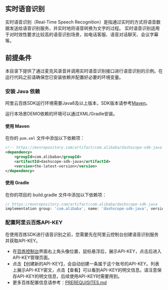 ## 实时语音识别
实时语音识别（Real-Time Speech Recognition）是指通过实时的方式将语音数据发送给语音识别服务，并实时地将语音转换为文字的过程。
实时语音识别适用于对时效性要求比较高的语音识别场景，如电话客服、语音对话聊天、会议字幕等。

## 前提条件
本目录下提供了通过麦克风录音并调用实时语音识别接口进行语音识别的示例。在运行代码之前请确保您已安装依赖并配置好必要的环境变量。

### 安装 Java 依赖

阿里云百炼SDK运行环境需要Java8及以上版本，SDK版本请参考[Maven](https://mvnrepository.com/artifact/com.alibaba/dashscope-sdk-java)。

运行本场景DEMO依赖的环境可以通过XML/Gradle安装。

#### 使用 Maven

在你的 `pom.xml` 文件中添加以下依赖项：

```xml
<!-- https://mvnrepository.com/artifact/com.alibaba/dashscope-sdk-java -->
<dependency>
    <groupId>com.alibaba</groupId>
    <artifactId>dashscope-sdk-java</artifactId>
    <version>the-latest-version</version>
</dependency>
```
#### 使用 Gradle

在你的项目的 build.gradle 文件中添加以下依赖项：

```gradle
// https://mvnrepository.com/artifact/com.alibaba/dashscope-sdk-java
implementation group: 'com.alibaba', name: 'dashscope-sdk-java', version: 'the-latest-version'
```


### 配置阿里云百炼API-KEY
在使用百炼SDK进行语音识别之前，您需要先在阿里云控制台创建语音识别服务并获取API-KEY。
- 在[百炼控制台](https://bailian.console.aliyun.com/)界面右上角头像位置，鼠标悬浮后，展示API-KEY，点击后进入API-KEY管理页面。
- 点击【创建新的API-KEY】，会自动创建一条属于这个账号的API-KEY。列表上展示API-KEY密文，点击【查看】可以看到API-KEY的明文信息。请注意保存API-KEY的明文信息，后续使用API-KEY时需要用到。
- 更多百炼配置信息请参考：[PREREQUISITES.md](../../../../../PREREQUISITES.md)